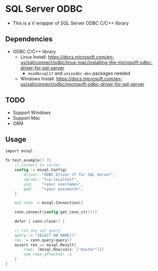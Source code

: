 # SQL Server ODBC

* This is a V wrapper of SQL Server ODBC C/C++ library

## Dependencies
* ODBC C/C++ library
    * Linux Install: https://docs.microsoft.com/en-us/sql/connect/odbc/linux-mac/installing-the-microsoft-odbc-driver-for-sql-server
        * `msodbcsql17` and `unixodbc-dev` packages needed
    * Windows Install: https://docs.microsoft.com/en-us/sql/connect/odbc/microsoft-odbc-driver-for-sql-server

## TODO
* Support Windows
* Support Mac 
* ORM

## Usage
```v ignore
import mssql

fn test_example() ?{
	// connect to server
	config := mssql.Config{
		driver: "ODBC Driver 17 for SQL Server",
		server: "tcp:localhost",
		uid: 	"<your username>",
		pwd: 	"<your password>",
	}

	mut conn := mssql.Connection{}

	conn.connect(config.get_conn_str())?

	defer { conn.close() }

	// run any sql query
	query := "SELECT DB_NAME()"
	res := conn.query(query)?
	assert res == mssql.Result{
		rows: [mssql.Row{vals: ["master"]}]
        num_rows_affected: -1
	}
}
```
